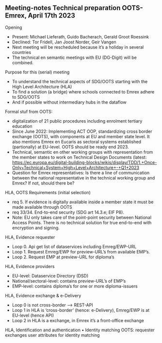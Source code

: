 ## Meeting-notes			Technical preparation OOTS-Emrex, April 17th 2023

Opening 

* Present: Michael Lieferath, Guido Bacherach, Gerald Groot Roessink
* Declined: Tor Fridell, Jan Joost Norder, Geir Vangen
*	Next meeting will be rescheduled because it’s a holiday in several countries
*	The technical en semantic meetings with EU (DG-Digit) will be combined.


Purpose for this (serial) meeting
* To understand the technical aspects of SDG/OOTS starting with the High Level Architecture (HLA)
* To find a solution (a bridge) where schools connected to Emrex adhere to SDG/OOTS
* And if possible without intermediary hubs in the dataflow 

Formal stuf from OOTS:
* digitalization of 21 public procedures including enrolment tertiary education
* Since June 2022: Implementing ACT OOP, standardizing cross border exchange (OOTS), with components at  EU and member state level. It also mentions Emrex en Eucaris as sectoral systems established (partionally) at EU-level. OOTS should be ready end 2023.
* Technical, semantic en other working groups with representation from the member states to work on Technical Design Documents (latest: https://ec.europa.eu/digital-building-blocks/wikis/display/TDD/1.+Once-Only+Technical+System+High+Level+Architecture+-+Q1+2023
* Question for Emrex representatives: Is there a line of communication between the national representative in the technical working group and Emrex? If not, should there be?

HLA, OOTS Requirements (initial selection)
* 	req 5.  If evidence is digitally available inside a member state it must be made available through OOTS
*   req 33/34.  End-to-end security (SDG art 14.3.e; EIF P8).  
* Note: EU only takes care of the point-point security between National Access Points. There is no technical solution for true end-to-end with encryption and signing.

HLA, Evidence requester
* Loop 0.	Api get list of dataservices including Emreg/EWP-URL 
* Loop 1. Request Emreg/EWP for preview-URL’s from available EMP’s.
* Loop 2. Request EMP at preview-URL for diploma’s
 
HLA, Evidence providers
* EU-level: Dataservice Directory (DSD)
* National/sectoral-level:  contains preview-URL’s of EMP’s
* EMP-level:  contains diploma’s  for one or more diploma-issuers 

HLA, Evidence exchange & e-Delivery
* Loop 0 is not cross-border --> REST-API
* Loop 1 in HLA is ‘cross-border’ (hence: e-Delivery), Emreg/EWP is at EU-level (hence API)
* Loop 2 in HLA is a exchange, in Emrex it’s a front-office exchange

HLA, Identification and authentication
•	Identity matching OOTS:  requester exchanges  user attributes for identity matching
